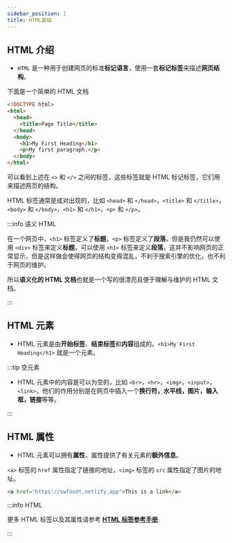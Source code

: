 ```yaml
---
sidebar_position: 1
title: HTML基础
---
```


## HTML 介绍

- `HTML` 是一种用于创建网页的标准**标记语言**，使用一套**标记标签**来描述**网页结构**。

下面是一个简单的 HTML 文档

```html title="index.html"
<!DOCTYPE html>
<html>
  <head>
    <title>Page Title</title>
  </head>
  <body>
    <h1>My First Heading</h1>
    <p>My first paragraph.</p>
  </body>
</html>
```

可以看到上述在 `<>` 和 `</>` 之间的标签，这些标签就是 HTML 标记标签，它们用来描述网页的结构。

HTML 标签通常是成对出现的，比如 `<head>` 和 `</head>`，`<title>` 和 `</title>`，`<body>` 和 `</body>`，`<h1>` 和 `</h1>`，`<p>` 和 `</p>`。

:::info 语义 HTML

在一个网页中，`<h1>` 标签定义了**标题**，`<p>` 标签定义了**段落**，但是我仍然可以使用 `<div>` 标签来定义**标题**，可以使用 `<h1>` 标签来定义**段落**，这并不影响网页的正常显示，但是这样做会使得网页的结构变得混乱，不利于搜索引擎的优化，也不利于网页的维护。

所以**语义化的 HTML 文档**也就是一个写的很漂亮且便于理解与维护的 HTML 文档。

:::

## HTML 元素

- HTML 元素是由**开始标签**、**结束标签**和**内容**组成的。`<h1>My First Heading</h1>` 就是一个元素。

:::tip 空元素

- HTML 元素中的内容是可以为空的，比如 `<br>`，`<hr>`，`<img>`，`<input>`，`<link>`，他们的作用分别是在网页中插入一个**换行符，水平线，图片，输入框，链接**等等。

:::

## HTML 属性

- HTML 元素可以拥有**属性**，属性提供了有关元素的**额外信息**。

`<a>` 标签的 `href` 属性指定了链接的地址，`<img>` 标签的 `src` 属性指定了图片的地址。

```html title="<a>的href属性"
<a href="https://swfoodt.netlify.app">This is a link</a>
```

:::info HTML

更多 HTML 标签以及其属性请参考 **[HTML 标签参考手册](https://www.runoob.com/tags/ref-byfunc.html)**.

:::
